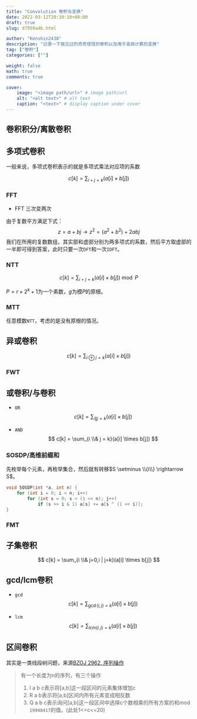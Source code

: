 ```yaml
---
title: "Convolution 卷积与变换"
date: 2022-03-12T20:39:10+08:00
draft: true
slug: d7959a4b.html

author: "Kenshin2438"
description: "记录一下我见过的奇奇怪怪的卷积以及用于高效计算的变换"
tag: ["卷积"]
categories: [""]

weight: false
math: true
comments: true

cover:
    image: "<image path/url>" # image path/url
    alt: "<alt text>" # alt text
    caption: "<text>" # display caption under cover
---
```


## 卷积积分/离散卷积

## 多项式卷积

一般来说，多项式卷积表示的就是多项式乘法对应项的系数

$$
c[k] = \sum_{i+j=k}(a[i] \times b[j])
$$

### FFT

+ FFT 三次变两次

由于复数平方满足下式：
$$
z = a + bj \rightarrow z^2=(a^2 + b^2) + 2abj
$$
我们在所用的复数数组，其实部和虚部分别为两多项式的系数，然后平方取虚部的一半即可得到答案，此时只要一次`DFT`和一次`IDFT`。

### NTT

$$
c[k] = \sum_{i+j=k}(a[i] \times b[j]) \bmod P
$$

$P=r\times 2^k+1$为一个素数，$g$为模$P$的原根。

### MTT

任意模数`NTT`，考虑的是没有原根的情况。

## 异或卷积

$$
c[k] = \sum_{i \oplus j = k}(a[i] \times b[j])
$$

### FWT


## 或卷积/与卷积

+ `OR`
$$
c[k] = \sum_{i \| j = k}(a[i] \times b[j])
$$

+ `AND`
$$
c[k] = \sum_{i \\& j = k}(a[i] \times b[j])
$$

### SOSDP/高维前缀和

先枚举每个元素，再枚举集合，然后就有转移$S \setminus \\{i\\} \rightarrow S$。

```cpp
void SOSDP(int *a, int n) { 
    for (int i = 0; i < n; i++) 
        for (int s = 0; s < (1 << n); j++) 
            if (s >> i & 1) a[s] += a[s ^ (1 << i)];
}
```

### FMT

## 子集卷积

$$
c[k] = \sum_{i \\& j=0,i | j=k}(a[i] \times b[j])
$$

## gcd/lcm卷积

+ `gcd`
$$
c[k] = \sum_{\gcd(i, j) = k}(a[i] \times b[j])
$$

+ `lcm`
$$
c[k] = \sum_{\mathrm{lcm}(i, j) = k}(a[i] \times b[j])
$$

## 区间卷积

其实是一类线段树问题，来源[BZOJ 2962. 序列操作](https://hydro.ac/d/bzoj/p/2962)

> 有一个长度为n的序列，有三个操作
> 
> 1. I a b c表示将[a,b]这一段区间的元素集体增加c
> 2. R a b表示将[a,b]区间内所有元素变成相反数
> 3. Q a b c表示询问[a,b]这一段区间中选择c个数相乘的所有方案的和mod `19940417`的值。(此处1<=c<=20)

